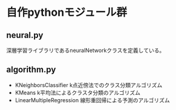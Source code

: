 # 自作pythonモジュール群
## neural.py
深層学習ライブラリであるneuralNetworkクラスを定義している。

## algorithm.py
- KNeighborsClassifier
k点近傍法でのクラス分類アルゴリズム
- KMeans
k平均法によるクラスタ分類のアルゴリズム
- LinearMultipleRegression
線形重回帰による予測のアルゴリズム